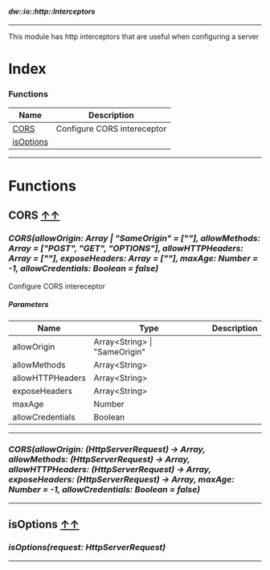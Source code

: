 #### _dw::io::http::Interceptors_
__________________________________________

This module has http interceptors that are useful when configuring a server

# Index

### Functions
| Name | Description|
|------|------------|
| [CORS](#cors-index ) | Configure CORS intereceptor|
| [isOptions](#isoptions-index ) | |









__________________________________________


# Functions

## **CORS** [↑↑](#index )

### _CORS(allowOrigin: Array<String> | "SameOrigin" = ["*"], allowMethods: Array<String> = ["POST", "GET", "OPTIONS"], allowHTTPHeaders: Array<String> = ["*"], exposeHeaders: Array<String> = [""], maxAge: Number = -1, allowCredentials: Boolean = false)_

Configure CORS intereceptor

##### Parameters

| Name | Type | Description|
|------|------|------------|
| allowOrigin | Array<String&#62; &#124; "SameOrigin" ||
| allowMethods | Array<String&#62; ||
| allowHTTPHeaders | Array<String&#62; ||
| exposeHeaders | Array<String&#62; ||
| maxAge | Number ||
| allowCredentials | Boolean ||

__________________________________________

### _CORS(allowOrigin: (HttpServerRequest) -> Array<String>, allowMethods: (HttpServerRequest) -> Array<String>, allowHTTPHeaders: (HttpServerRequest) -> Array<String>, exposeHeaders: (HttpServerRequest) -> Array<String>, maxAge: Number = -1, allowCredentials: Boolean = false)_


__________________________________________


## **isOptions** [↑↑](#index )

### _isOptions(request: HttpServerRequest)_


__________________________________________







